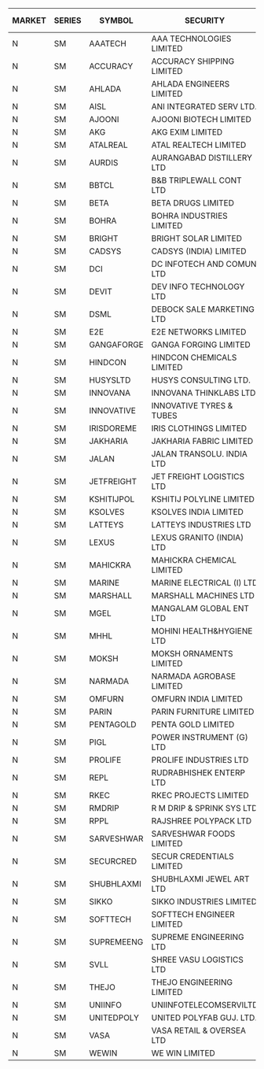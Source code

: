 


| MARKET | SERIES | SYMBOL | SECURITY | PREV CL PR | OPEN PRICE | HIGH PRICE | LOW PRICE | CLOSE PRICE | NET TRDVAL | NET TRDQTY | CORP IND | HI 52 WK | LO 52 WK |
| ----- | ----- | ----- | ----- | ----- | ----- | ----- | ----- | ----- | ----- | ----- | ----- | ----- | ----- |
| N | SM | AAATECH | AAA TECHNOLOGIES LIMITED | 43.00 | 43.75 | 43.75 | 43.75 | 43.75 | 131250.00 | 3000 |  | 48.00 | 42.25 |
| N | SM | ACCURACY | ACCURACY SHIPPING LIMITED | 29.65 | 28.20 | 31.10 | 28.20 | 31.10 | 235200.00 | 8000 |  | 42.60 | 12.35 |
| N | SM | AHLADA | AHLADA ENGINEERS LIMITED | 55.35 | 57.65 | 66.40 | 57.55 | 66.40 | 1787500.00 | 28000 |  | 69.95 | 36.30 |
| N | SM | AISL | ANI INTEGRATED SERV LTD. | 19.40 | 20.35 | 20.35 | 20.30 | 20.35 | 341760.00 | 16800 |  | 28.55 | 14.30 |
| N | SM | AJOONI | AJOONI BIOTECH LIMITED | 30.35 | 29.15 | 31.10 | 29.15 | 31.05 | 1106200.00 | 36000 |  | 36.50 | 6.35 |
| N | SM | AKG | AKG EXIM LIMITED | 49.50 | 50.80 | 54.10 | 50.75 | 54.10 | 622600.00 | 12000 |  | 76.50 | 30.00 |
| N | SM | ATALREAL | ATAL REALTECH LIMITED | 45.00 | 44.60 | 44.60 | 44.60 | 44.60 | 71360.00 | 1600 |  | 51.00 | 44.60 |
| N | SM | AURDIS | AURANGABAD DISTILLERY LTD | 26.00 | 25.90 | 25.90 | 25.90 | 25.90 | 51800.00 | 2000 |  | 38.95 | 25.80 |
| N | SM | BBTCL | B&B TRIPLEWALL CONT LTD | 42.00 | 40.00 | 40.00 | 40.00 | 40.00 | 240000.00 | 6000 |  | 42.80 | 27.20 |
| N | SM | BETA | BETA DRUGS LIMITED | 118.60 | 119.60 | 119.60 | 118.00 | 118.00 | 285760.00 | 2400 |  | 140.80 | 37.00 |
| N | SM | BOHRA | BOHRA INDUSTRIES LIMITED | .95 | .95 | 1.00 | .95 | 1.00 | 5800.00 | 6000 |  | 2.50 | .35 |
| N | SM | BRIGHT | BRIGHT SOLAR LIMITED | 6.35 | 6.35 | 6.35 | 6.10 | 6.30 | 75150.00 | 12000 |  | 15.50 | 4.70 |
| N | SM | CADSYS | CADSYS (INDIA) LIMITED | 19.35 | 19.35 | 19.35 | 19.35 | 19.35 | 38700.00 | 2000 |  | 37.50 | 15.50 |
| N | SM | DCI | DC INFOTECH AND COMUN LTD | 40.50 | 42.00 | 42.00 | 42.00 | 42.00 | 126000.00 | 3000 |  | 45.50 | 39.00 |
| N | SM | DEVIT | DEV INFO TECHNOLOGY LTD | 127.00 | 135.50 | 135.50 | 135.50 | 135.50 | 203250.00 | 1500 |  | 135.50 | 57.00 |
| N | SM | DSML | DEBOCK SALE MARKETING LTD | 18.35 | 17.45 | 18.85 | 17.45 | 18.85 | 427200.00 | 24000 |  | 21.95 | 3.50 |
| N | SM | E2E | E2E NETWORKS LIMITED | 44.65 | 42.55 | 42.55 | 42.45 | 42.45 | 424800.00 | 10000 |  | 57.95 | 13.30 |
| N | SM | GANGAFORGE | GANGA FORGING LIMITED | 20.65 | 20.90 | 20.90 | 19.15 | 19.80 | 831900.00 | 42000 |  | 21.00 | 8.70 |
| N | SM | HINDCON | HINDCON CHEMICALS LIMITED | 26.00 | 26.00 | 27.00 | 26.00 | 27.00 | 427600.00 | 16000 |  | 27.00 | 8.05 |
| N | SM | HUSYSLTD | HUSYS CONSULTING LTD. | 131.85 | 125.30 | 130.95 | 125.30 | 130.95 | 512500.00 | 4000 |  | 131.85 | 20.50 |
| N | SM | INNOVANA | INNOVANA THINKLABS LTD. | 74.00 | 75.00 | 77.70 | 72.00 | 73.00 | 443800.00 | 6000 |  | 315.00 | 70.25 |
| N | SM | INNOVATIVE | INNOVATIVE TYRES & TUBES | 5.80 | 6.05 | 6.05 | 6.05 | 6.05 | 36300.00 | 6000 |  | 13.20 | 5.40 |
| N | SM | IRISDOREME | IRIS CLOTHINGS LIMITED | 36.10 | 42.00 | 42.00 | 42.00 | 42.00 | 235200.00 | 5600 |  | 192.00 | 28.50 |
| N | SM | JAKHARIA | JAKHARIA FABRIC LIMITED | 152.05 | 146.35 | 146.35 | 146.35 | 146.35 | 117080.00 | 800 |  | 187.50 | 146.35 |
| N | SM | JALAN | JALAN TRANSOLU. INDIA LTD | 3.40 | 3.40 | 3.55 | 3.40 | 3.55 | 20850.00 | 6000 |  | 6.65 | 2.85 |
| N | SM | JETFREIGHT | JET FREIGHT LOGISTICS LTD | 13.30 | 13.40 | 13.40 | 13.40 | 13.40 | 53600.00 | 4000 |  | 18.00 | 11.90 |
| N | SM | KSHITIJPOL | KSHITIJ POLYLINE LIMITED | 25.50 | 25.30 | 25.45 | 25.30 | 25.40 | 304600.00 | 12000 |  | 35.90 | 19.20 |
| N | SM | KSOLVES | KSOLVES INDIA LIMITED | 435.00 | 435.00 | 435.00 | 415.00 | 415.00 | 510000.00 | 1200 |  | 438.00 | 102.05 |
| N | SM | LATTEYS | LATTEYS INDUSTRIES LTD | 60.80 | 57.80 | 60.00 | 57.80 | 60.00 | 235600.00 | 4000 |  | 60.80 | 35.20 |
| N | SM | LEXUS | LEXUS GRANITO (INDIA) LTD | 15.10 | 15.85 | 15.85 | 15.75 | 15.75 | 300900.00 | 19000 |  | 17.35 | 4.55 |
| N | SM | MAHICKRA | MAHICKRA CHEMICAL LIMITED | 81.80 | 78.25 | 79.95 | 78.25 | 79.95 | 237300.00 | 3000 |  | 93.50 | 70.00 |
| N | SM | MARINE | MARINE ELECTRICAL (I) LTD | 193.55 | 198.70 | 198.70 | 190.60 | 191.50 | 4261200.00 | 22000 |  | 199.00 | 78.00 |
| N | SM | MARSHALL | MARSHALL MACHINES LTD | 7.45 | 7.80 | 7.80 | 7.80 | 7.80 | 117000.00 | 15000 |  | 20.80 | 4.85 |
| N | SM | MGEL | MANGALAM GLOBAL ENT LTD | 40.50 | 40.00 | 40.00 | 40.00 | 40.00 | 120000.00 | 3000 |  | 65.10 | 38.00 |
| N | SM | MHHL | MOHINI HEALTH&HYGIENE LTD | 17.75 | 16.90 | 16.90 | 16.90 | 16.90 | 101400.00 | 6000 |  | 23.20 | 11.35 |
| N | SM | MOKSH | MOKSH ORNAMENTS LIMITED | 27.00 | 27.00 | 27.00 | 27.00 | 27.00 | 81000.00 | 3000 |  | 36.25 | 21.00 |
| N | SM | NARMADA | NARMADA AGROBASE LIMITED | 12.35 | 11.75 | 11.75 | 11.75 | 11.75 | 84600.00 | 7200 |  | 28.70 | 11.30 |
| N | SM | OMFURN | OMFURN INDIA LIMITED | 9.60 | 10.05 | 10.05 | 10.05 | 10.05 | 60300.00 | 6000 |  | 15.75 | 4.50 |
| N | SM | PARIN | PARIN FURNITURE LIMITED | 67.00 | 75.00 | 75.00 | 75.00 | 75.00 | 150000.00 | 2000 |  | 75.00 | 40.85 |
| N | SM | PENTAGOLD | PENTA GOLD LIMITED | 28.75 | 29.80 | 29.80 | 29.75 | 29.75 | 178650.00 | 6000 |  | 39.10 | 15.40 |
| N | SM | PIGL | POWER INSTRUMENT (G) LTD | 10.70 | 10.20 | 10.20 | 10.20 | 10.20 | 40800.00 | 4000 |  | 11.20 | 8.05 |
| N | SM | PROLIFE | PROLIFE INDUSTRIES LTD | 39.35 | 41.30 | 41.30 | 41.30 | 41.30 | 1610700.00 | 39000 |  | 41.30 | 27.35 |
| N | SM | REPL | RUDRABHISHEK ENTERP LTD | 87.40 | 91.75 | 91.75 | 91.75 | 91.75 | 825750.00 | 9000 |  | 106.40 | 24.50 |
| N | SM | RKEC | RKEC PROJECTS LIMITED | 35.00 | 34.00 | 36.00 | 34.00 | 35.10 | 462200.00 | 13000 |  | 65.00 | 26.20 |
| N | SM | RMDRIP | R M DRIP & SPRINK SYS LTD | 50.60 | 50.55 | 52.80 | 46.10 | 50.60 | 1523400.00 | 30000 |  | 63.00 | 14.65 |
| N | SM | RPPL | RAJSHREE POLYPACK LTD | 91.95 | 90.10 | 90.10 | 90.00 | 90.00 | 180100.00 | 2000 |  | 101.80 | 47.75 |
| N | SM | SARVESHWAR | SARVESHWAR FOODS LIMITED | 11.90 | 12.45 | 12.45 | 12.45 | 12.45 | 79680.00 | 6400 |  | 20.10 | 8.45 |
| N | SM | SECURCRED | SECUR CREDENTIALS LIMITED | 14.55 | 13.90 | 15.20 | 13.85 | 15.20 | 76320.00 | 5400 |  | 33.75 | 12.15 |
| N | SM | SHUBHLAXMI | SHUBHLAXMI JEWEL ART LTD | 13.20 | 13.00 | 13.25 | 13.00 | 13.25 | 78250.00 | 6000 |  | 88.10 | 12.05 |
| N | SM | SIKKO | SIKKO INDUSTRIES LIMITED | 26.40 | 26.40 | 26.50 | 26.40 | 26.50 | 211600.00 | 8000 |  | 33.80 | 18.00 |
| N | SM | SOFTTECH | SOFTTECH ENGINEER LIMITED | 85.85 | 85.00 | 87.80 | 81.80 | 86.15 | 1901200.00 | 22400 |  | 87.80 | 32.45 |
| N | SM | SUPREMEENG | SUPREME ENGINEERING LTD | 22.30 | 22.55 | 22.75 | 22.55 | 22.75 | 272200.00 | 12000 |  | 30.00 | 13.20 |
| N | SM | SVLL | SHREE VASU LOGISTICS LTD | 83.95 | 84.95 | 84.95 | 84.95 | 84.95 | 84950.00 | 1000 |  | 106.50 | 70.00 |
| N | SM | THEJO | THEJO ENGINEERING LIMITED | 1205.00 | 1165.00 | 1225.00 | 1165.00 | 1225.00 | 239000.00 | 200 |  | 1468.50 | 350.55 |
| N | SM | UNIINFO | UNIINFOTELECOMSERVILTD | 15.75 | 16.50 | 16.50 | 16.50 | 16.50 | 99000.00 | 6000 |  | 32.15 | 7.85 |
| N | SM | UNITEDPOLY | UNITED POLYFAB GUJ. LTD. | 16.25 | 17.05 | 17.05 | 17.05 | 17.05 | 51150.00 | 3000 |  | 17.05 | 5.95 |
| N | SM | VASA | VASA RETAIL & OVERSEA LTD | 5.25 | 5.00 | 5.00 | 5.00 | 5.00 | 20000.00 | 4000 |  | 15.05 | 5.00 |
| N | SM | WEWIN | WE WIN LIMITED | 48.95 | 51.35 | 51.35 | 51.35 | 51.35 | 51350.00 | 1000 |  | 88.00 | 48.50 |



